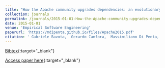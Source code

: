 ```yaml
---
title: "How the Apache community upgrades dependencies: an evolutionary study"
collection: journals
permalink: /journals/2015-01-01-How-the-Apache-community-upgrades-dependencies-an-evolutionary-study
date: 2015-01-01
venue: 'Empirical Software Engineering'
paperurl: 'https://mdipenta.github.io/files/Apache2015.pdf'
citation: ' Gabriele Bavota,  Gerardo Canfora,  Massimiliano Di Penta,  Rocco Oliveto,  Sebastiano Panichella, &quot;How the Apache community upgrades dependencies: an evolutionary study.&quot; Empirical Software Engineering, 2015.'
---
```

[Bibtex](https://dblp.org/rec/bib/journals/ese/BavotaCPOP15){:target="_blank"}

[Access paper here](https://mdipenta.github.io/files/Apache2015.pdf){:target="_blank"}
